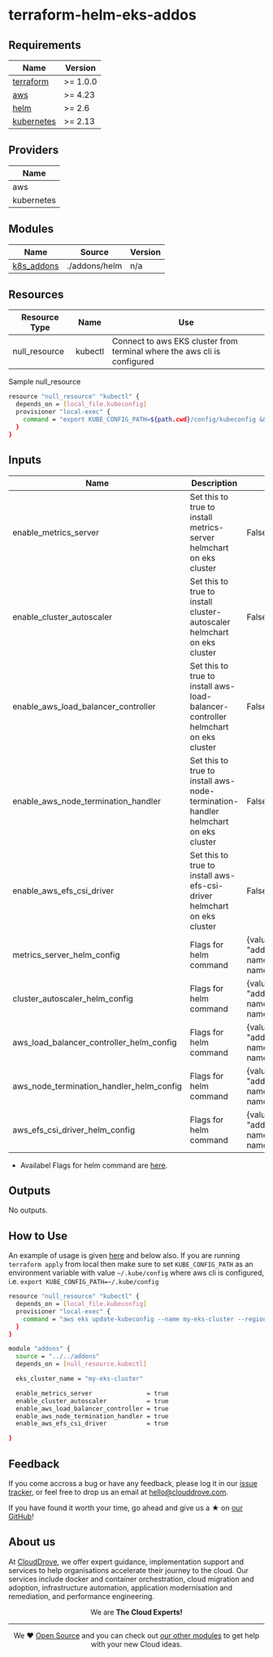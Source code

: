 # terraform-helm-eks-addos

<!-- BEGINNING OF PRE-COMMIT-TERRAFORM DOCS HOOK -->
## Requirements

| Name | Version |
|------|---------|
| <a name="requirement_terraform"></a> [terraform](#requirement\_terraform) | >= 1.0.0 |
| <a name="requirement_aws"></a> [aws](#requirement\_aws) | >= 4.23 |
| <a name="requirement_helm"></a> [helm](#requirement\_helm) | >= 2.6 |
| <a name="requirement_kubernetes"></a> [kubernetes](#requirement\_kubernetes) | >= 2.13 |

## Providers

| Name |
|------|
| aws |
| kubernetes |

## Modules

| Name | Source | Version |
|------|--------|---------|
| <a name="module_k8s_addons"></a> [k8s\_addons](#module\_k8s\_addons) | ./addons/helm | n/a |

## Resources

| Resource Type | Name | Use |
|------|-----|---------|
|null_resource| kubectl | Connect to aws EKS cluster from terminal where the aws cli is configured |
Sample null_resource
```bash
resource "null_resource" "kubectl" {
  depends_on = [local_file.kubeconfig]
  provisioner "local-exec" {
    command = "export KUBE_CONFIG_PATH=${path.cwd}/config/kubeconfig && aws eks update-kubeconfig --name ${module.eks.cluster_name} --region ${local.region}"
  }
}
```

## Inputs

| Name | Description | Default | Required |
|------|-------------|---------|:--------:|
|enable_metrics_server| Set this to true to install metrics-server helmchart on eks cluster | False | Yes |
|enable_cluster_autoscaler| Set this to true to install cluster-autoscaler helmchart on eks cluster | False | Yes |
|enable_aws_load_balancer_controller| Set this to true to install aws-load-balancer-controller helmchart on eks cluster | False | Yes |
|enable_aws_node_termination_handler| Set this to true to install aws-node-termination-handler helmchart on eks cluster | False | Yes |
|enable_aws_efs_csi_driver| Set this to true to install aws-efs-csi-driver helmchart on eks cluster | False | Yes |
|metrics_server_helm_config | Flags for helm command | {values = "addons/addon-name/config/addon-name.yaml"} | No |
|cluster_autoscaler_helm_config | Flags for helm command | {values = "addons/addon-name/config/addon-name.yaml"} | No |
|aws_load_balancer_controller_helm_config | Flags for helm command | {values = "addons/addon-name/config/addon-name.yaml"} | No |
|aws_node_termination_handler_helm_config | Flags for helm command | {values = "addons/addon-name/config/addon-name.yaml"} | No |
|aws_efs_csi_driver_helm_config | Flags for helm command | {values = "addons/addon-name/config/addon-name.yaml"} | No |

- Availabel Flags for helm command are [here](https://github.com/clouddrove/terraform-helm-eks-addons/blob/master/addons/helm/main.tf#L2-L33).

## Outputs

No outputs.

## How to Use
An example of usage is given [here](https://github.com/clouddrove/terraform-helm-eks-addons/blob/master/_examples/complete/main.tf#L226-L254) and below also.
If you are running `terraform apply` from local then make sure to set `KUBE_CONFIG_PATH` as an environment variable with value `~/.kube/config` where aws cli is configured, i.e. `export KUBE_CONFIG_PATH=~/.kube/config`

```bash
resource "null_resource" "kubectl" {
  depends_on = [local_file.kubeconfig]
  provisioner "local-exec" {
    command = "aws eks update-kubeconfig --name my-eks-cluster --region us-east-1"
  }
}

module "addons" {
  source = "../../addons"
  depends_on = [null_resource.kubectl]

  eks_cluster_name = "my-eks-cluster"

  enable_metrics_server               = true
  enable_cluster_autoscaler           = true
  enable_aws_load_balancer_controller = true
  enable_aws_node_termination_handler = true
  enable_aws_efs_csi_driver           = true

}
```

## Feedback 
If you come accross a bug or have any feedback, please log it in our [issue tracker](https://github.com/clouddrove/terraform-helm-eks-addons/issues), or feel free to drop us an email at [hello@clouddrove.com](mailto:hello@clouddrove.com).

If you have found it worth your time, go ahead and give us a ★ on [our GitHub](https://github.com/clouddrove/terraform-helm-eks-addons)!

## About us

At [CloudDrove][website], we offer expert guidance, implementation support and services to help organisations accelerate their journey to the cloud. Our services include docker and container orchestration, cloud migration and adoption, infrastructure automation, application modernisation and remediation, and performance engineering.

<p align="center">We are <b> The Cloud Experts!</b></p>
<hr />
<p align="center">We ❤️  <a href="https://github.com/clouddrove">Open Source</a> and you can check out <a href="https://github.com/clouddrove">our other modules</a> to get help with your new Cloud ideas.</p>

  [website]: https://clouddrove.com
  [github]: https://github.com/clouddrove
  [linkedin]: https://cpco.io/linkedin
  [twitter]: https://twitter.com/clouddrove/
  [email]: https://clouddrove.com/contact-us.html
  [terraform_modules]: https://github.com/clouddrove?utf8=%E2%9C%93&q=terraform-&type=&language=

<!-- END OF PRE-COMMIT-TERRAFORM DOCS HOOK -->
